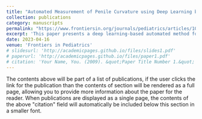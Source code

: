 ```yaml
---
title: "Automated Measurement of Penile Curvature using Deep Learning based Novel Quantification Method."
collection: publications
category: manuscripts
permalink: "https://www.frontiersin.org/journals/pediatrics/articles/10.3389/fped.2023.1149318/full"
excerpt: 'This paper presents a deep learning-based automated method for accurately measuring penile curvature (PC) using 2D images. By leveraging YOLOv5 for localization, UNet for segmentation, and HRNet for landmark detection, the study achieves a mean absolute error of less than 5° on 3D-printed model images and demonstrates high accuracy when applied to real patient images, offering a promising tool for clinical assessment and hypospadiology research.'
date: 2023-04-16
venue: 'Frontiers in Pediatrics'
# slidesurl: 'http://academicpages.github.io/files/slides1.pdf'
# paperurl: 'http://academicpages.github.io/files/paper1.pdf'
# citation: 'Your Name, You. (2009). &quot;Paper Title Number 1.&quot; <i>Journal 1</i>. 1(1).'
---
```


The contents above will be part of a list of publications, if the user clicks the link for the publication than the contents of section will be rendered as a full page, allowing you to provide more information about the paper for the reader. When publications are displayed as a single page, the contents of the above "citation" field will automatically be included below this section in a smaller font.